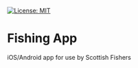 [![License: MIT](https://img.shields.io/badge/License-MIT-yellow.svg)](https://opensource.org/licenses/MIT)

# Fishing App

iOS/Android app for use by Scottish Fishers
